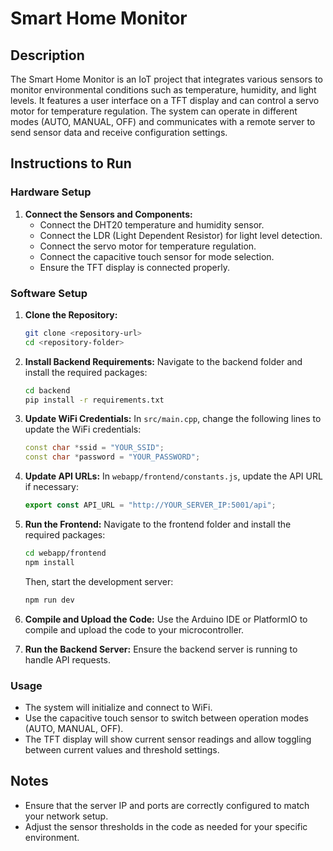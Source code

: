 # Smart Home Monitor

## Description
The Smart Home Monitor is an IoT project that integrates various sensors to monitor environmental conditions such as temperature, humidity, and light levels. It features a user interface on a TFT display and can control a servo motor for temperature regulation. The system can operate in different modes (AUTO, MANUAL, OFF) and communicates with a remote server to send sensor data and receive configuration settings.

## Instructions to Run

### Hardware Setup
1. **Connect the Sensors and Components:**
   - Connect the DHT20 temperature and humidity sensor.
   - Connect the LDR (Light Dependent Resistor) for light level detection.
   - Connect the servo motor for temperature regulation.
   - Connect the capacitive touch sensor for mode selection.
   - Ensure the TFT display is connected properly.

### Software Setup

1. **Clone the Repository:**
   ```bash
   git clone <repository-url>
   cd <repository-folder>
   ```

2. **Install Backend Requirements:**
   Navigate to the backend folder and install the required packages:
   ```bash
   cd backend
   pip install -r requirements.txt
   ```

3. **Update WiFi Credentials:**
   In `src/main.cpp`, change the following lines to update the WiFi credentials:
   ```cpp
   const char *ssid = "YOUR_SSID";
   const char *password = "YOUR_PASSWORD";
   ```

4. **Update API URLs:**
   In `webapp/frontend/constants.js`, update the API URL if necessary:
   ```javascript
   export const API_URL = "http://YOUR_SERVER_IP:5001/api";
   ```

5. **Run the Frontend:**
   Navigate to the frontend folder and install the required packages:
   ```bash
   cd webapp/frontend
   npm install
   ```

   Then, start the development server:
   ```bash
   npm run dev
   ```

6. **Compile and Upload the Code:**
   Use the Arduino IDE or PlatformIO to compile and upload the code to your microcontroller.

7. **Run the Backend Server:**
   Ensure the backend server is running to handle API requests.

### Usage
- The system will initialize and connect to WiFi.
- Use the capacitive touch sensor to switch between operation modes (AUTO, MANUAL, OFF).
- The TFT display will show current sensor readings and allow toggling between current values and threshold settings.

## Notes
- Ensure that the server IP and ports are correctly configured to match your network setup.
- Adjust the sensor thresholds in the code as needed for your specific environment.
